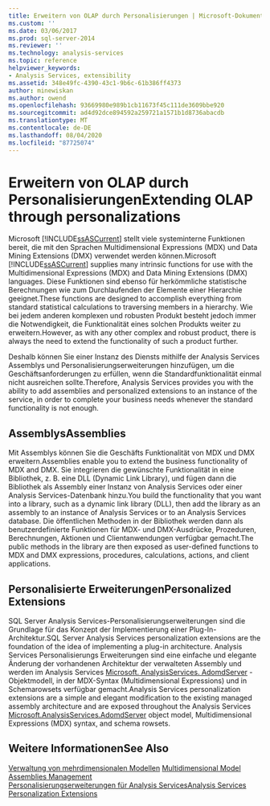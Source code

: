 ```yaml
---
title: Erweitern von OLAP durch Personalisierungen | Microsoft-Dokumentation
ms.custom: ''
ms.date: 03/06/2017
ms.prod: sql-server-2014
ms.reviewer: ''
ms.technology: analysis-services
ms.topic: reference
helpviewer_keywords:
- Analysis Services, extensibility
ms.assetid: 348e49fc-4390-43c1-9b6c-61b386ff4373
author: minewiskan
ms.author: owend
ms.openlocfilehash: 93669980e989b1cb11673f45c111de3609bbe920
ms.sourcegitcommit: ad4d92dce894592a259721a1571b1d8736abacdb
ms.translationtype: MT
ms.contentlocale: de-DE
ms.lasthandoff: 08/04/2020
ms.locfileid: "87725074"
---
```

# <a name="extending-olap-through-personalizations"></a><span data-ttu-id="735fc-102">Erweitern von OLAP durch Personalisierungen</span><span class="sxs-lookup"><span data-stu-id="735fc-102">Extending OLAP through personalizations</span></span>
  <span data-ttu-id="735fc-103">Microsoft [!INCLUDE[ssASCurrent](../../../includes/ssascurrent-md.md)] stellt viele systeminterne Funktionen bereit, die mit den Sprachen Multidimensional Expressions (MDX) und Data Mining Extensions (DMX) verwendet werden können.</span><span class="sxs-lookup"><span data-stu-id="735fc-103">Microsoft  [!INCLUDE[ssASCurrent](../../../includes/ssascurrent-md.md)] supplies many intrinsic functions for use with the Multidimensional Expressions (MDX) and Data Mining Extensions (DMX) languages.</span></span> <span data-ttu-id="735fc-104">Diese Funktionen sind ebenso für herkömmliche statistische Berechnungen wie zum Durchlaufenden der Elemente einer Hierarchie geeignet.</span><span class="sxs-lookup"><span data-stu-id="735fc-104">These functions are designed to accomplish everything from standard statistical calculations to traversing members in a hierarchy.</span></span> <span data-ttu-id="735fc-105">Wie bei jedem anderen komplexen und robusten Produkt besteht jedoch immer die Notwendigkeit, die Funktionalität eines solchen Produkts weiter zu erweitern.</span><span class="sxs-lookup"><span data-stu-id="735fc-105">However, as with any other complex and robust product, there is always the need to extend the functionality of such a product further.</span></span>  
  
 <span data-ttu-id="735fc-106">Deshalb können Sie einer Instanz des Diensts mithilfe der Analysis Services Assemblys und Personalisierungserweiterungen hinzufügen, um die Geschäftsanforderungen zu erfüllen, wenn die Standardfunktionalität einmal nicht ausreichen sollte.</span><span class="sxs-lookup"><span data-stu-id="735fc-106">Therefore, Analysis Services provides you with the ability to add assemblies and personalized extensions to an instance of the service, in order to complete your business needs whenever the standard functionality is not enough.</span></span>  
  
## <a name="assemblies"></a><span data-ttu-id="735fc-107">Assemblys</span><span class="sxs-lookup"><span data-stu-id="735fc-107">Assemblies</span></span>  
 <span data-ttu-id="735fc-108">Mit Assemblys können Sie die Geschäfts Funktionalität von MDX und DMX erweitern.</span><span class="sxs-lookup"><span data-stu-id="735fc-108">Assemblies enable you to extend the business functionality of MDX and DMX.</span></span> <span data-ttu-id="735fc-109">Sie integrieren die gewünschte Funktionalität in eine Bibliothek, z. B. eine DLL (Dynamic Link Library), und fügen dann die Bibliothek als Assembly einer Instanz von Analysis Services oder einer Analysis Services-Datenbank hinzu.</span><span class="sxs-lookup"><span data-stu-id="735fc-109">You build the functionality that you want into a library, such as a dynamic link library (DLL), then add the library as an assembly to an instance of Analysis Services or to an Analysis Services database.</span></span> <span data-ttu-id="735fc-110">Die öffentlichen Methoden in der Bibliothek werden dann als benutzerdefinierte Funktionen für MDX- und DMX-Ausdrücke, Prozeduren, Berechnungen, Aktionen und Clientanwendungen verfügbar gemacht.</span><span class="sxs-lookup"><span data-stu-id="735fc-110">The public methods in the library are then exposed as user-defined functions to MDX and DMX expressions, procedures, calculations, actions, and client applications.</span></span>  
  
## <a name="personalized-extensions"></a><span data-ttu-id="735fc-111">Personalisierte Erweiterungen</span><span class="sxs-lookup"><span data-stu-id="735fc-111">Personalized Extensions</span></span>  
 <span data-ttu-id="735fc-112">SQL Server Analysis Services-Personalisierungserweiterungen sind die Grundlage für das Konzept der Implementierung einer Plug-In-Architektur.</span><span class="sxs-lookup"><span data-stu-id="735fc-112">SQL Server Analysis Services personalization extensions are the foundation of the idea of implementing a plug-in architecture.</span></span> <span data-ttu-id="735fc-113">Analysis Services Personalisierungs Erweiterungen sind eine einfache und elegante Änderung der vorhandenen Architektur der verwalteten Assembly und werden im Analysis Services [Microsoft. AnalysisServices. AdomdServer](/previous-versions/sql/sql-server-2014/ms131779(v=sql.120)) -Objektmodell, in der MDX-Syntax (Multidimensional Expressions) und in Schemarowsets verfügbar gemacht.</span><span class="sxs-lookup"><span data-stu-id="735fc-113">Analysis Services personalization extensions are a simple and elegant modification to the existing managed assembly architecture and are exposed throughout the Analysis Services [Microsoft.AnalysisServices.AdomdServer](/previous-versions/sql/sql-server-2014/ms131779(v=sql.120)) object model, Multidimensional Expressions (MDX) syntax, and schema rowsets.</span></span>  
  
## <a name="see-also"></a><span data-ttu-id="735fc-114">Weitere Informationen</span><span class="sxs-lookup"><span data-stu-id="735fc-114">See Also</span></span>  
 <span data-ttu-id="735fc-115">[Verwaltung von mehrdimensionalen Modellen](../multidimensional-model-assemblies-management.md) </span><span class="sxs-lookup"><span data-stu-id="735fc-115">[Multidimensional Model Assemblies Management](../multidimensional-model-assemblies-management.md) </span></span>  
 [<span data-ttu-id="735fc-116">Personalisierungserweiterungen für Analysis Services</span><span class="sxs-lookup"><span data-stu-id="735fc-116">Analysis Services Personalization Extensions</span></span>](analysis-services-personalization-extensions.md)  
  
  

